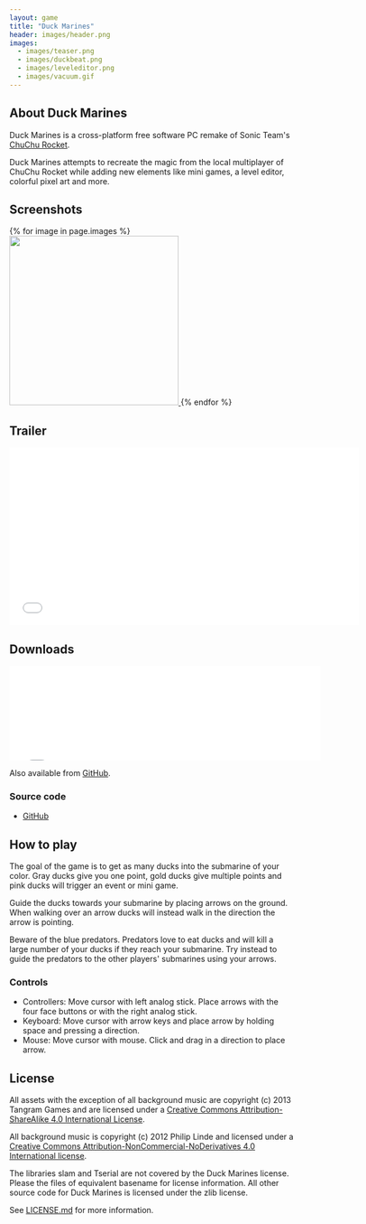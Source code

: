 ```yaml
---
layout: game
title: "Duck Marines"
header: images/header.png
images:
  - images/teaser.png
  - images/duckbeat.png
  - images/leveleditor.png
  - images/vacuum.gif
---
```

## About Duck Marines ##

Duck Marines is a cross-platform free software PC remake of Sonic Team's [ChuChu Rocket](http://en.wikipedia.org/wiki/ChuChu_Rocket!).

Duck Marines attempts to recreate the magic from the local multiplayer of ChuChu Rocket while adding new elements like mini games, a level editor,
colorful pixel art and more.

## Screenshots ##

<div class="centered">
{% for image in page.images %}
<a href="{{ image }}">
	<img src="{{ image }}" width="300" class="thumbnail" />
</a>
{% endfor %}
</div>

## Trailer ##

<iframe width="620" height="315" src="//www.youtube.com/embed/SAz0BsTSXy4" frameborder="0" allowfullscreen>
</iframe>

## Downloads ##

<iframe src="//itch.io/embed/9383?dark=true" width="552" height="167" frameborder="0">
</iframe>

Also available from [GitHub](https://github.com/SimonLarsen/duckmarines/releases).

### Source code ###

* [GitHub](https://github.com/SimonLarsen/duckmarines)

## How to play ##

The goal of the game is to get as many ducks into the submarine of your color. Gray ducks give you one point, gold ducks give multiple points and pink ducks will trigger an event or mini game.

Guide the ducks towards your submarine by placing arrows on the ground. When walking over an arrow ducks will instead walk in the direction the arrow is pointing.

Beware of the blue predators. Predators love to eat ducks and will kill a large number of your ducks if they reach your submarine. Try instead to guide the predators to the other players' submarines
using your arrows.

### Controls ###

* Controllers: Move cursor with left analog stick. Place arrows with the four face buttons or with the right analog stick.
* Keyboard: Move cursor with arrow keys and place arrow by holding space and pressing a direction.
* Mouse: Move cursor with mouse. Click and drag in a direction to place arrow.

## License ##

All assets with the exception of all background music are copyright (c) 2013 Tangram Games and are licensed under a
[Creative Commons Attribution-ShareAlike 4.0 International License](http://creativecommons.org/licenses/by-sa/4.0/).

All background music is copyright (c) 2012 Philip Linde and licensed under a
[Creative Commons Attribution-NonCommercial-NoDerivatives 4.0 International license](http://creativecommons.org/licenses/by-nc-nd/4.0/).

The libraries slam and Tserial are not covered by the Duck Marines license.
Please the files of equivalent basename for license information.
All other source code for Duck Marines is licensed under the zlib license.

See [LICENSE.md](https://raw.githubusercontent.com/SimonLarsen/duckmarines/master/LICENSE.md) for more information.
